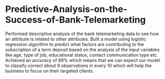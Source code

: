 # Predictive-Analysis-on-the-Success-of-Bank-Telemarketing
Performed descriptive analysis of the bank telemarketing data to see how an attribute is related to other attributes. Built a model using logistic regression algorithm to predict what factors are contributing to the subscription of a term deposit based on the analysis of the input variables like age, type of job, educational status, contact communication type etc. Achieved an accuracy of 89% which means that we can expect our model to classify correct about 9 observations in every 10 which will help the business to focus on their targeted clients.

